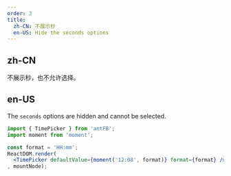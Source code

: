 ```yaml
---
order: 3
title: 
  zh-CN: 不展示秒
  en-US: Hide the seconds options
---
```


## zh-CN

不展示秒，也不允许选择。

## en-US

The `seconds` options are hidden and cannot be selected.

````jsx
import { TimePicker } from 'antFB';
import moment from 'moment';

const format = 'HH:mm';
ReactDOM.render(
  <TimePicker defaultValue={moment('12:08', format)} format={format} />
, mountNode);
````
